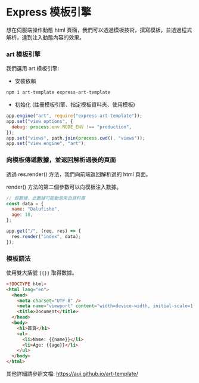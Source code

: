 # Express 模板引擎

想在伺服端操作動態 html 頁面，我們可以透過模板技術，撰寫模板，並透過程式解析，達到注入動態內容的效果。

### art 模板引擎

我們選用 art 模板引擎:

- 安裝依賴

```bash
npm i art-template express-art-template
```

- 初始化 (註冊模板引擎、指定模板資料夾、使用模板)

```js
app.engine("art", require("express-art-template"));
app.set("view options", {
  debug: process.env.NODE_ENV !== "production",
});
app.set("views", path.join(process.cwd(), "views"));
app.set("view engine", "art");
```

### 向模板傳遞數據，並返回解析過後的頁面

透過 res.render() 方法，我們向前端返回解析過的 html 頁面。

render() 方法的第二個參數可以向模板注入數據。

```js
// 假數據，此數據可能動態來自資料庫
const data = {
  name: "Dalufishe",
  age: 18,
};

app.get("/", (req, res) => {
  res.render("index", data);
});
```

### 模板語法

使用雙大括號 `{{}}` 取得數據。

```html
<!DOCTYPE html>
<html lang="en">
  <head>
    <meta charset="UTF-8" />
    <meta name="viewport" content="width=device-width, initial-scale=1.0" />
    <title>Document</title>
  </head>
  <body>
    <h1>首頁</h1>
    <ul>
      <li>Name: {{name}}</li>
      <li>Age: {{age}}</li>
    </ul>
  </body>
</html>
```

其他詳細請參照文檔: https://aui.github.io/art-template/
